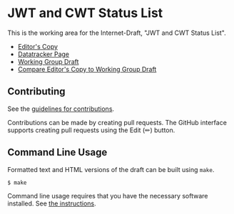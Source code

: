 # JWT and CWT Status List

This is the working area for the Internet-Draft, "JWT and CWT Status List".

* [Editor's Copy](https://tplooker.github.io/draft-ietf-looker-jwt-cwt-status-list/#go.draft-ietf-looker-jwt-cwt-status-list.html)
* [Datatracker Page](https://datatracker.ietf.org/doc/draft-ietf-looker-jwt-cwt-status-list)
* [Working Group Draft](https://datatracker.ietf.org/doc/html/draft-ietf-looker-jwt-cwt-status-list)
* [Compare Editor's Copy to Working Group Draft](https://tplooker.github.io/draft-ietf-looker-jwt-cwt-status-list/#go.draft-ietf-looker-jwt-cwt-status-list.diff)


## Contributing

See the
[guidelines for contributions](https://github.com/tplooker/draft-ietf-looker-jwt-cwt-status-list/blob/main/CONTRIBUTING.md).

Contributions can be made by creating pull requests.
The GitHub interface supports creating pull requests using the Edit (✏) button.


## Command Line Usage

Formatted text and HTML versions of the draft can be built using `make`.

```sh
$ make
```

Command line usage requires that you have the necessary software installed.  See
[the instructions](https://github.com/martinthomson/i-d-template/blob/main/doc/SETUP.md).

